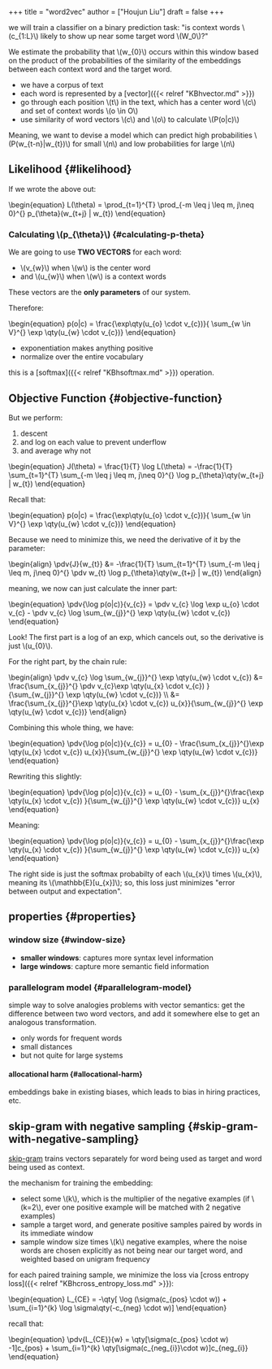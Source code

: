 +++
title = "word2vec"
author = ["Houjun Liu"]
draft = false
+++

we will train a classifier on a binary prediction task: "is context words \\(c\_{1:L}\\) likely to show up near some target word \\(W\_0\\)?"

We estimate the probability that \\(w\_{0}\\) occurs within this window based on the product of the probabilities of the similarity of the embeddings between each context word and the target word.

-   we have a corpus of text
-   each word is represented by a [vector]({{< relref "KBhvector.md" >}})
-   go through each position \\(t\\) in the text, which has a center word \\(c\\) and set of context words \\(o \in O\\)
-   use similarity of word vectors \\(c\\) and \\(o\\) to calculate \\(P(o|c)\\)

Meaning, we want to devise a model which can predict high probabilities \\(P(w\_{t-n}|w\_{t})\\) for small \\(n\\) and low probabilities for large \\(n\\)


## Likelihood {#likelihood}

If we wrote the above out:

\begin{equation}
L(\theta) = \prod\_{t=1}^{T} \prod\_{-m \leq j \leq m, j\neq 0}^{} p\_{\theta}(w\_{t+j} | w\_{t})
\end{equation}


### Calculating \\(p\_{\theta}\\) {#calculating-p-theta}

We are going to use **TWO VECTORS** for each word:

-   \\(v\_{w}\\) when \\(w\\) is the center word
-   and \\(u\_{w}\\) when \\(w\\) is a context words

These vectors are the **only parameters** of our system.

Therefore:

\begin{equation}
p(o|c) = \frac{\exp\qty(u\_{o} \cdot v\_{c})}{ \sum\_{w \in V}^{} \exp \qty(u\_{w} \cdot v\_{c})}
\end{equation}

-   exponentiation makes anything positive
-   normalize over the entire vocabulary

this is a [softmax]({{< relref "KBhsoftmax.md" >}}) operation.


## Objective Function {#objective-function}

But we perform:

1.  descent
2.  and log on each value to prevent underflow
3.  and average why not

\begin{equation}
J(\theta) = \frac{1}{T} \log L(\theta) = -\frac{1}{T} \sum\_{t=1}^{T} \sum\_{-m \leq j \leq  m, j\neq 0}^{} \log p\_{\theta}\qty(w\_{t+j} | w\_{t})
\end{equation}

Recall that:

\begin{equation}
p(o|c) = \frac{\exp\qty(u\_{o} \cdot v\_{c})}{ \sum\_{w \in V}^{} \exp \qty(u\_{w} \cdot v\_{c})}
\end{equation}

Because we need to minimize this, we need the derivative of it by the parameter:

\begin{align}
\pdv{J}{w\_{t}} &= -\frac{1}{T} \sum\_{t=1}^{T} \sum\_{-m \leq j \leq  m, j\neq 0}^{} \pdv w\_{t} \log p\_{\theta}\qty(w\_{t+j} | w\_{t})
\end{align}

meaning, we now can just calculate the inner part:

\begin{equation}
\pdv{\log p(o|c)}{v\_{c}} = \pdv v\_{c} \log \exp u\_{o} \cdot v\_{c} - \pdv v\_{c} \log \sum\_{w\_{j}}^{} \exp \qty(u\_{w} \cdot v\_{c})
\end{equation}

Look! The first part is a log of an exp, which cancels out, so the derivative is just \\(u\_{0}\\).

For the right part, by the chain rule:

\begin{align}
\pdv v\_{c} \log \sum\_{w\_{j}}^{} \exp \qty(u\_{w} \cdot v\_{c}) &=  \frac{\sum\_{x\_{j}}^{} \pdv v\_{c}\exp \qty(u\_{x} \cdot v\_{c}) }{\sum\_{w\_{j}}^{} \exp \qty(u\_{w} \cdot v\_{c})}  \\\\
&= \frac{\sum\_{x\_{j}}^{}\exp \qty(u\_{x} \cdot v\_{c}) u\_{x}}{\sum\_{w\_{j}}^{} \exp \qty(u\_{w} \cdot v\_{c})}
\end{align}

Combining this whole thing, we have:

\begin{equation}
\pdv{\log p(o|c)}{v\_{c}} = u\_{0} - \frac{\sum\_{x\_{j}}^{}\exp \qty(u\_{x} \cdot v\_{c}) u\_{x}}{\sum\_{w\_{j}}^{} \exp \qty(u\_{w} \cdot v\_{c})}
\end{equation}

Rewriting this slightly:

\begin{equation}
\pdv{\log p(o|c)}{v\_{c}} = u\_{0} - \sum\_{x\_{j}}^{}\frac{\exp \qty(u\_{x} \cdot v\_{c}) }{\sum\_{w\_{j}}^{} \exp \qty(u\_{w} \cdot v\_{c})}  u\_{x}
\end{equation}

Meaning:

\begin{equation}
\pdv{\log p(o|c)}{v\_{c}} = u\_{0} - \sum\_{x\_{j}}^{}\frac{\exp \qty(u\_{x} \cdot v\_{c}) }{\sum\_{w\_{j}}^{} \exp \qty(u\_{w} \cdot v\_{c})}  u\_{x}
\end{equation}

The right side is just the softmax probabilty of each \\(u\_{x}\\) times \\(u\_{x}\\), meaning its \\(\mathbb{E}[u\_{x}]\\); so, this loss just minimizes "error between output and expectation".


## properties {#properties}


### window size {#window-size}

-   **smaller windows**: captures more syntax level information
-   **large windows**: capture more semantic field information


### parallelogram model {#parallelogram-model}

simple way to solve analogies problems with vector semantics: get the difference between two word vectors, and add it somewhere else to get an analogous transformation.

-   only words for frequent words
-   small distances
-   but not quite for large systems


#### allocational harm {#allocational-harm}

embeddings bake in existing biases, which leads to bias in hiring practices, etc.


## skip-gram with negative sampling {#skip-gram-with-negative-sampling}

[skip-gram](#skip-gram-with-negative-sampling) trains vectors separately for word being used as target and word being used as context.

the mechanism for training the embedding:

-   select some \\(k\\), which is the multiplier of the negative examples (if \\(k=2\\), ever one positive example will be matched with 2 negative examples)
-   sample a target word, and generate positive samples paired by words in its immediate window
-   sample window size times \\(k\\) negative examples, where the noise words are chosen explicitly as not being near our target word, and weighted based on unigram frequency

for each paired training sample, we minimize the loss via [cross entropy loss]({{< relref "KBhcross_entropy_loss.md" >}}):

\begin{equation}
L\_{CE} = -\qty[ \log (\sigma(c\_{pos} \cdot w)) + \sum\_{i=1}^{k} \log \sigma\qty(-c\_{neg} \cdot w)]
\end{equation}

recall that:

\begin{equation}
\pdv{L\_{CE}}{w} = \qty[\sigma(c\_{pos} \cdot w) -1]c\_{pos} + \sum\_{i=1}^{k} \qty[\sigma(c\_{neg\_{i}}\cdot w)]c\_{neg\_{i}}
\end{equation}
